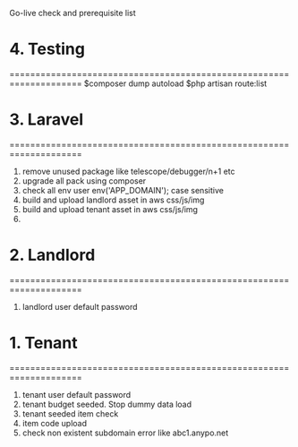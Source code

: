 Go-live check and prerequisite list

# 4. Testing 
====================================================================
$composer dump autoload
$php artisan route:list


# 3. Laravel 
====================================================================
1. remove unused package like telescope/debugger/n+1 etc
2. upgrade all pack using composer
3. check all env user env('APP_DOMAIN'); case sensitive
4. build and upload landlord asset in aws css/js/img
5. build and upload tenant asset in aws css/js/img
6.

# 2. Landlord 
====================================================================
1. landlord user default password

# 1. Tenant  
====================================================================
1. tenant user default password
3. tenant budget seeded. Stop dummy data load
4. tenant seeded item check 
5. item code upload
6. check non existent subdomain error like abc1.anypo.net

